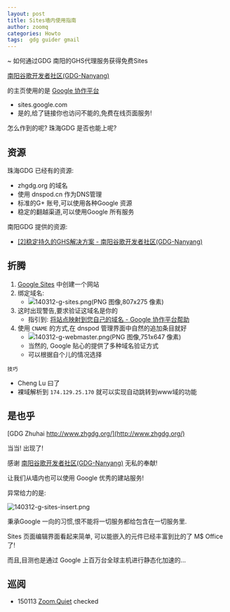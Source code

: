 ```yaml
---
layout: post
title: Sites墙内使用指南
author: zoomq
categories: Howto
tags:  gdg guider gmail
---
```


~ 如何通过GDG 南阳的GHS代理服务获得免费Sites

[南阳谷歌开发者社区(GDG-Nanyang)](http://www.gdgny.org/home)

的主页使用的是 [Google 协作平台](http://sites.google.com/)

- sites.google.com
- 是的,给了链接你也访问不能的,免费在线页面服务!

怎么作到的呢? 珠海GDG 是否也能上呢?

<!--more-->

## 资源

珠海GDG 已经有的资源:

- zhgdg.org 的域名
- 使用 dnspod.cn 作为DNS管理
- 标准的G+ 账号,可以使用各种Google 资源
- 稳定的翻越渠道,可以使用Google 所有服务

南阳GDG 提供的资源:

- [[2]稳定持久的GHS解决方案 - 南阳谷歌开发者社区(GDG-Nanyang)](http://www.gdgny.org/project/ghs)


## 折腾

1. [Google Sites](https://sites.google.com/) 中创建一个网站
1. 绑定域名:
    - ![140312-g-sites.png(PNG 图像,807x275 像素)](http://zoomq.qiniudn.com/ZHGDG/wechat/140312-g-sites.png)
1. 这时出现警告,要求验证这域名是你的
    - 指引到: [将站点映射到您自己的域名 - Google 协作平台帮助](https://support.google.com/sites/answer/99448?hl=zh-Hans)
1. 使用 `CNAME` 的方式,在 dnspod 管理界面中自然的追加条目就好
    - ![140312-g-webmaster.png(PNG 图像,751x647 像素)](http://zoomq.qiniudn.com/ZHGDG/wechat/140312-g-webmaster.png)
    - 当然的, Google 贴心的提供了多种域名验证方式
    - 可以根据自个儿的情况选择

`技巧`

- Cheng Lu 曰了
- 裸域解析到 `174.129.25.170` 就可以实现自动跳转到www域的功能


## 是也乎

[GDG Zhuhai http://www.zhgdg.org/](http://www.zhgdg.org/)

当当! 出现了!

感谢 [南阳谷歌开发者社区(GDG-Nanyang)](http://www.gdgny.org/home)
无私的奉献!

让我们从墙内也可以使用 Google 优秀的建站服务!

异常给力的是:

![140312-g-sites-insert.png](http://zoomq.qiniudn.com/ZHGDG/wechat/140312-g-sites-insert.png)

秉承Google 一向的习惯,恨不能将一切服务都给包含在一切服务里.

Sites 页面编辑界面看起来简单,
可以能嵌入的元件已经丰富到比的了 M$ Office 了!

而且,目测也是通过 Google 上百万台全球主机进行静态化加速的...





## 巡阅
- 150113 [Zoom.Quiet](http://zoomquiet.io/) checked






